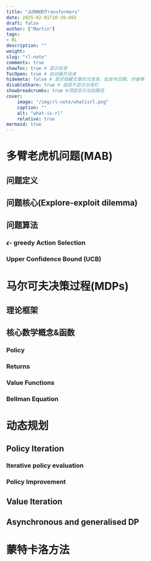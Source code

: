 ```yaml
---
title: "从RNN到Transformers"
date: 2025-02-01T10:39:49Z
draft: false
author: ["Martin"]
tags: 
- RL
description: ""
weight:
slug: "rl-note"
comments: true
showToc: true # 显示目录
TocOpen: true # 自动展开目录
hidemeta: false # 是否隐藏文章的元信息，如发布日期、作者等
disableShare: true # 底部不显示分享栏
showbreadcrumbs: true #顶部显示当前路径
cover:
    image: "/img/rl-note/whatisrl.png"
    caption: ""
    alt: "what-is-rl"
    relative: true
mermaid: true
---
```

# 多臂老虎机问题(MAB)
## 问题定义

## 问题核心(Explore-exploit dilemma)

## 问题算法
### $\epsilon$- greedy Action Selection
### Upper Confidence Bound (UCB)

# 马尔可夫决策过程(MDPs)
## 理论框架

## 核心数学概念&函数
### Policy
### Returns
### Value Functions
### Bellman Equation

# 动态规划
## Policy Iteration
### Iterative policy evaluation
### Policy Improvement

## Value Iteration 

## Asynchronous and generalised DP

# 蒙特卡洛方法


